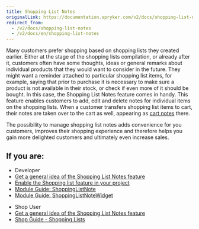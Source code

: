 ```yaml
---
title: Shopping List Notes
originalLink: https://documentation.spryker.com/v2/docs/shopping-list-notes
redirect_from:
  - /v2/docs/shopping-list-notes
  - /v2/docs/en/shopping-list-notes
---
```


Many customers prefer shopping based on shopping lists they created earlier. Either at the stage of the shopping lists compilation, or already after it, customers often have some thoughts, ideas or general remarks about individual products that they would want to consider in the future. They might want a reminder attached to particular shopping list items, for example, saying that prior to purchase it is necessary to make sure a product is not available in their stock, or check if even more of it should be bought. In this case, the Shopping List Notes feature comes in handy. This feature enables customers to add, edit and delete notes for individual items on the shopping lists. When a customer transfers shopping list items to cart, their notes are taken over to the cart as well, appearing as [cart notes](/docs/scos/dev/features/201903.0/shopping-cart/cart-notes/cart-notes) there.

The possibility to manage shopping list notes adds convenience for you customers, improves their shopping experience and therefore helps you gain more delighted customers and ultimately even increase sales.

## If you are:

<div class="mr-container">
    <div class="mr-list-container">
        <!-- col1 -->
        <div class="mr-col">
            <ul class="mr-list mr-list-green">
                <li class="mr-title">Developer</li>
                <li><a href="https://documentation.spryker.com/v2/docs/shopping-list-notes-overview" class="mr-link">Get a general idea of the Shopping List Notes feature</a></li>
                <li><a href="https://documentation.spryker.com/v2/docs/shopping-lists-feature-integration" class="mr-link">Enable the Shopping list feature in your project</a></li>
                <li><a href="https://documentation.spryker.com/v2/docs/shopping-list-note" class="mr-link">Module Guide: ShoppingListNote</a></li>
                <li><a href="https://documentation.spryker.com/v2/docs/shopping-list-note-widget" class="mr-link">Module Guide: ShoppingListNoteWidget</a></li>
            </ul>
        </div>
        <!-- col3 -->
        <div class="mr-col">
            <ul class="mr-list mr-list-red">
                <li class="mr-title">Shop User</li>
                <li><a href="https://documentation.spryker.com/v2/docs/shopping-list-notes-overview" class="mr-link">Get a general idea of the Shopping List Notes feature</a></li>
                <li><a href="https://documentation.spryker.com/v2/docs/shopping-lists-shop-guide" class="mr-link">Shop Guide - Shopping Lists</a></li>
            </ul>
        </div>
    </div>
</div>
